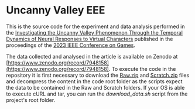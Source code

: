 # Uncanny Valley EEE

This is the source code for the experiment and data analysis performed in the [Investigating the Uncanny Valley Phenomenon Through the Temporal Dynamics of Neural Responses to Virtual Characters](https://arxiv.org/abs/2306.16233) published in the proceedings of the [2023 IEEE Conference on Games](https://2023.ieee-cog.org/).

The data collected and analysed in the article is available on Zenodo at [https://www.zenodo.org/record/7948158](https://www.zenodo.org/record/7948158). 
To execute the code in the repository it is first necessary to download the [Raw.zip](https://www.zenodo.org/record/7948158/files/Raw.zip) and [Scratch.zip](https://www.zenodo.org/record/7948158/files/Scratch.zip) files and decompress the content in the code root folder as the scripts expect the data to be contained in the Raw and Scratch folders.
If your OS is able to execute cURL and tar, you can run the *download_data.sh* script from the project's root folder.
